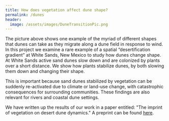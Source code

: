 ```yaml
---
title: How does vegetation affect dune shape?
permalink: /dunes
header:
  image: /assets/images/DuneTransitionPic.png
---
```


The picture above shows one example of the myriad of different shapes that dunes can take as they migrate along a dune field in response to wind. In this project we examine a rare example of a spatial “desertification gradient” at White Sands, New Mexico to study how dunes change shape. At White Sands active sand dunes slow down and are colonized by plants over a short distance. We show how plants stabilize dunes, by both slowing them down and changing their shape. 

This is important because sand dunes stabilized by vegetation can be suddenly re-activated due to climate or land-use change, with catastrophic consequences for surrounding communities. These findings are also relevant for rivers and coastal dune settings.

We have written up the results of our work in a paper entitled: "The imprint of vegetation on desert dune dynamics." A preprint can be found [here](https://www.dropbox.com/s/00g09ga749vyl7i/White_Sands.pdf?dl=0).
